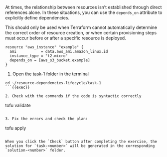 At times, the relationship between resources isn’t established through direct references alone. In these situations, you can use the `depends_on` attribute to explicitly define dependencies.

This should only be used when Terraform cannot automatically determine the correct order of resource creation, or when certain provisioning steps must occur before or after a specific resource is deployed.

```hcl
resource "aws_instance" "example" {​
  ami           = data.aws_ami.amazon_linux.id​
  instance_type = "t2.micro"​
  depends_on = [aws_s3_bucket.example]​
}
```

1. Open the task-1 folder in the terminal

```
cd ~/resource-dependencies-lifecycle/task-1
```{{exec}}

2. Check with the commands if the code is syntactic correctly

```
tofu validate
```{{exec}}

3. Fix the errors and check the plan:

```
tofu apply
```{{exec}}

When you click the `Check` button after completing the exercise, the solution for `task-<number>` will be generated in the corresponding `solution-<number>` folder.